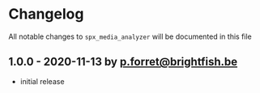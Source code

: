 # Changelog

All notable changes to `spx_media_analyzer` will be documented in this file

## 1.0.0 - 2020-11-13 by p.forret@brightfish.be

- initial release
